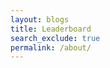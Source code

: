 ```yaml
---
layout: blogs
title: Leaderboard
search_exclude: true
permalink: /about/
---
```


<script>
// Sample data: array of player objects with names and scores
const players = [
    { name: 'Alice', score: 120 },
    { name: 'Bob', score: 85 },
    { name: 'Charlie', score: 150 },
    { name: 'Diana', score: 95 }
];

// Function to sort players by score in descending order
function sortLeaderboard(players) {
    return players.sort((a, b) => b.score - a.score);
}

// Function to display the leaderboard
function displayLeaderboard(players) {
    console.log('Leaderboard:');
    players.forEach((player, index) => {
        console.log(`${index + 1}. ${player.name} - ${player.score} points`);
    });
}

// Sort and display the leaderboard
const sortedPlayers = sortLeaderboard(players);
displayLeaderboard(sortedPlayers);
</script> 
